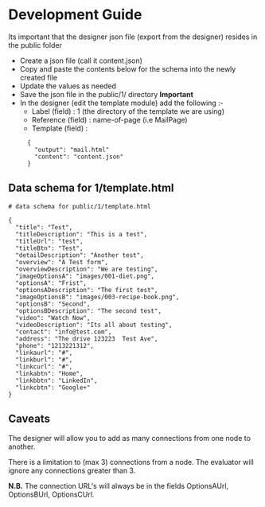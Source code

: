 # Development Guide

Its important that the designer json file (export from the designer) resides in the public folder


- Create a json file (call it content.json)
- Copy and paste the contents below for the schema into the newly created file
- Update the values as needed
- Save the json file in the public/1/ directory **Important**
- In the designer (edit the template module) add the following :-
  -  Label (field)     : 1 (the directory of the template we are using)
  -  Reference (field) : name-of-page (i.e MailPage)
  -  Template (field)  : 
  ``` 
    {
      "output": "mail.html" 
      "content": "content.json" 
    }
  ```

## Data schema for 1/template.html


```
# data schema for public/1/template.html 

{
  "title": "Test", 
  "titleDescription": "This is a test",
  "titleUrl": "test",
  "titleBtn": "Test",
  "detailDescription": "Another test",
  "overview": "A Test form",
  "overviewDescription": "We are testing",
  "imageOptionsA": "images/001-diet.png",
  "optionsA": "Frist",
  "optionsADescription": "The first test", 
  "imageOptionsB": "images/003-recipe-book.png",
  "optionsB": "Second",
  "optionsBDescription": "The second test",
  "video": "Watch Now",
  "videoDescription": "Its all about testing",
  "contact": "info@test.com",
  "address": "The drive 123223  Test Ave",
  "phone": "1213221312",
  "linkaurl": "#",
  "linkburl": "#",
  "linkcurl": "#",
  "linkabtn": "Home",
  "linkbbtn": "LinkedIn",
  "linkcbtn": "Google+"
}

```  
## Caveats
The designer will allow you to add as many connections from one node to another.

There is a limitation to (max 3) connections from a node. The evaluator will ignore any connections greater than 3.

**N.B.** The connection URL's will always be in the fields OptionsAUrl, OptionsBUrl, OptionsCUrl.

